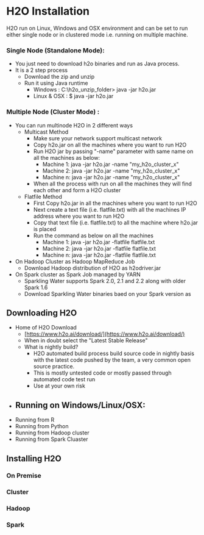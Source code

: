 # H2O Installation #

H2O run on Linux, Windows and OSX environment and can be set to run either single node or in clustered mode i.e. running on multiple machine.

### Single Node (Standalone Mode): ###
 - You just need to download h2o binaries and run as Java process. 
 - It is a 2 step process
   - Download the zip and unzip
   - Run it using Java runtime
     - Windows     : C:\h2o_unzip_folder> java -jar h2o.jar
     - Linux & OSX : $ java -jar h2o.jar
 
### Multiple Node (Cluster Mode) : ###
 - You can run multinode H2O in 2 different ways
   - Multicast Method
     - Make sure your network support multicast network
     - Copy h2o.jar on all the machines where you want to run H2O
     - Run H2O jar by passing "-name" parameter with same name on all the machines as below:
       - Machine 1: java -jar h2o.jar -name "my_h2o_cluster_x"
       - Machine 2: java -jar h2o.jar -name "my_h2o_cluster_x"
       - Machine n: java -jar h2o.jar -name "my_h2o_cluster_x"       
     - When all the process with run on all the machines they will find each other and form a H2O cluster
   - Flatfile Method
     - First Copy h2o.jar in all the machines where you want to run H2O
     - Next create a text file (i.e. flatfile.txt) with all the machines IP address where you want to run H2O
     - Copy that text file (i.e. flatfile.txt) to all the machine where h2o.jar is placed
     - Run the command as below on all the machines
       - Machine 1: java -jar h2o.jar -flatfile flatfile.txt
       - Machine 2: java -jar h2o.jar -flatfile flatfile.txt
       - Machine n: java -jar h2o.jar -flatfile flatfile.txt              
 - On Hadoop Cluster as Hadoop MapReduce Job
   - Download Hadoop distribution of H2O as h2odriver.jar
 - On Spark cluster as Spark Job managed by YARN
   - Sparkling Water supports Spark 2.0, 2.1 and 2.2 along with older Spark 1.6  
   - Download Sparkling Water binaries baed on your Spark version as 
 
## Downloading H2O ##
 - Home of H2O Download
   - [https://www.h2o.ai/download/](https://www.h2o.ai/download/)
   - When in doubt select the "Latest Stable Release"
   - What is nightly build?
     - H2O automated build process build source code in nightly basis with the latest code pushed by the team, a very common open source practice. 
     - This is mostly untested code or mostly passed through automated code test run
     - Use at your own risk
 - Running on Windows/Linux/OSX:
   - 
 - Running from R
 - Running from Python
 - Running from Hadoop cluster
 - Running from Spark Cluaster

## Installing H2O 

### On Premise ###
 

### Cluster  ###

### Hadoop  ###

### Spark ###



